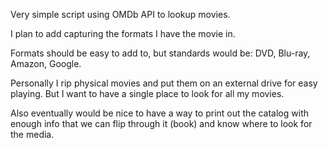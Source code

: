 Very simple script using OMDb API to lookup movies.

I plan to add capturing the formats I have the movie in.

Formats should be easy to add to, but standards would be: DVD, Blu-ray, Amazon, Google.

Personally I rip physical movies and put them on an external drive for easy playing.  But I want to have a single place to look for all my movies.

Also eventually would be nice to have a way to print out the catalog with enough info that we can flip through it (book) and know where to look for the media.
